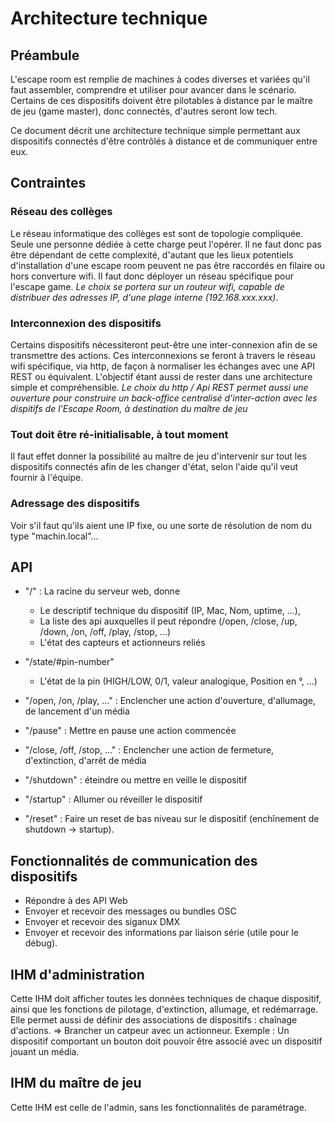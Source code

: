 # Architecture technique

## Préambule
L'escape room est remplie de machines à codes diverses et variées qu'il faut assembler, comprendre et utiliser pour avancer dans le scénario. Certains de ces dispositifs doivent être pilotables à distance par le maître de jeu (game master), donc connectés, d'autres seront low tech.

Ce document décrit une architecture technique simple permettant aux dispositifs connectés d'être contrôlés à distance et de communiquer entre eux.

## Contraintes

### Réseau des collèges
Le réseau informatique des collèges est sont de topologie compliquée. Seule une personne dédiée à cette charge peut l'opérer. Il ne faut donc pas être dépendant de cette complexité, d'autant que les lieux potentiels d'installation d'une escape room peuvent ne pas être raccordés en filaire ou hors converture wifi.
Il faut donc déployer un réseau spécifique pour l'escape game. 
_Le choix se portera sur un routeur wifi, capable de distribuer des adresses IP, d'une plage interne (192.168.xxx.xxx)_.

### Interconnexion des dispositifs
Certains dispositifs nécessiteront peut-être une inter-connexion afin de se transmettre des actions. Ces interconnexions se feront à travers le réseau wifi spécifique, via http, de façon à normaliser les échanges avec une API REST ou équivalent. L'objectif étant aussi de rester dans une architecture simple et compréhensible.
_Le choix du http / Api REST permet aussi une ouverture pour construire un back-office centralisé d'inter-action avec les dispitifs de l'Escape Room, à destination du maître de jeu_

### Tout doit être ré-initialisable, à tout moment
Il faut effet donner la possibilité au maître de jeu d'intervenir sur tout les dispositifs connectés afin de les changer d'état, selon l'aide qu'il veut fournir à l'équipe.

### Adressage des dispositifs
Voir s'il faut qu'ils aient une IP fixe, ou une sorte de résolution de nom du type "machin.local"...

## API
- "/" : La racine du serveur web, donne
	- Le descriptif technique du dispositif (IP, Mac, Nom, uptime, ...), 
	- La liste des api auxquelles il peut répondre (/open, /close, /up, /down, /on, /off, /play, /stop, ...)
	- L'état des capteurs et actionneurs reliés

- "/state/#pin-number" 
	- L'état de la pin (HIGH/LOW, 0/1, valeur analogique, Position en °, ...)

- "/open, /on, /play, ..."	: Enclencher une action d'ouverture, d'allumage, de lancement d'un média
- "/pause"					: Mettre en pause une action commencée
- "/close, /off, /stop, ..."	: Enclencher une action de fermeture, d'extinction, d'arrêt de média

- "/shutdown" : éteindre ou mettre en veille le dispositif
- "/startup"  : Allumer ou réveiller le dispositif
- "/reset" : Faire un reset de bas niveau sur le dispositif (enchînement de shutdown -> startup).

## Fonctionnalités de communication des dispositifs
- Répondre à des API Web
- Envoyer et recevoir des messages ou bundles OSC
- Envoyer et recevoir des siganux DMX
- Envoyer et recevoir des informations par liaison série (utile pour le débug).

## IHM d'administration
Cette IHM doit afficher toutes les données techniques de chaque dispositif, ainsi que les fonctions de pilotage, d'extinction, allumage, et redémarrage.
Elle permet aussi de définir des associations de dispositifs : chaînage d'actions. 
=> Brancher un catpeur avec un actionneur.
Exemple : Un dispositif comportant un bouton doit pouvoir être associé avec un dispositif jouant un média.

## IHM du maître de jeu
Cette IHM est celle de l'admin, sans les fonctionnalités de paramétrage.

